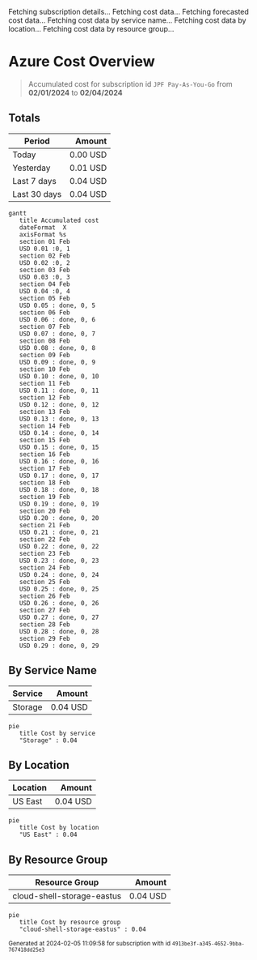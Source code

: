 Fetching subscription details...
Fetching cost data...
Fetching forecasted cost data...
Fetching cost data by service name...
Fetching cost data by location...
Fetching cost data by resource group...
# Azure Cost Overview

> Accumulated cost for subscription id `JPF Pay-As-You-Go` from **02/01/2024** to **02/04/2024**

## Totals

|Period|Amount|
|---|---:|
|Today|0.00 USD|
|Yesterday|0.01 USD|
|Last 7 days|0.04 USD|
|Last 30 days|0.04 USD|

```mermaid
gantt
   title Accumulated cost
   dateFormat  X
   axisFormat %s
   section 01 Feb
   USD 0.01 :0, 1
   section 02 Feb
   USD 0.02 :0, 2
   section 03 Feb
   USD 0.03 :0, 3
   section 04 Feb
   USD 0.04 :0, 4
   section 05 Feb
   USD 0.05 : done, 0, 5
   section 06 Feb
   USD 0.06 : done, 0, 6
   section 07 Feb
   USD 0.07 : done, 0, 7
   section 08 Feb
   USD 0.08 : done, 0, 8
   section 09 Feb
   USD 0.09 : done, 0, 9
   section 10 Feb
   USD 0.10 : done, 0, 10
   section 11 Feb
   USD 0.11 : done, 0, 11
   section 12 Feb
   USD 0.12 : done, 0, 12
   section 13 Feb
   USD 0.13 : done, 0, 13
   section 14 Feb
   USD 0.14 : done, 0, 14
   section 15 Feb
   USD 0.15 : done, 0, 15
   section 16 Feb
   USD 0.16 : done, 0, 16
   section 17 Feb
   USD 0.17 : done, 0, 17
   section 18 Feb
   USD 0.18 : done, 0, 18
   section 19 Feb
   USD 0.19 : done, 0, 19
   section 20 Feb
   USD 0.20 : done, 0, 20
   section 21 Feb
   USD 0.21 : done, 0, 21
   section 22 Feb
   USD 0.22 : done, 0, 22
   section 23 Feb
   USD 0.23 : done, 0, 23
   section 24 Feb
   USD 0.24 : done, 0, 24
   section 25 Feb
   USD 0.25 : done, 0, 25
   section 26 Feb
   USD 0.26 : done, 0, 26
   section 27 Feb
   USD 0.27 : done, 0, 27
   section 28 Feb
   USD 0.28 : done, 0, 28
   section 29 Feb
   USD 0.29 : done, 0, 29
```

## By Service Name

|Service|Amount|
|---|---:|
|Storage|0.04 USD|

```mermaid
pie
   title Cost by service
   "Storage" : 0.04
```

## By Location

|Location|Amount|
|---|---:|
|US East|0.04 USD|

```mermaid
pie
   title Cost by location
   "US East" : 0.04
```

## By Resource Group

|Resource Group|Amount|
|---|---:|
|cloud-shell-storage-eastus|0.04 USD|

```mermaid
pie
   title Cost by resource group
   "cloud-shell-storage-eastus" : 0.04
```

<sup>Generated at 2024-02-05 11:09:58 for subscription with id `4913be3f-a345-4652-9bba-767418dd25e3`</sup>
